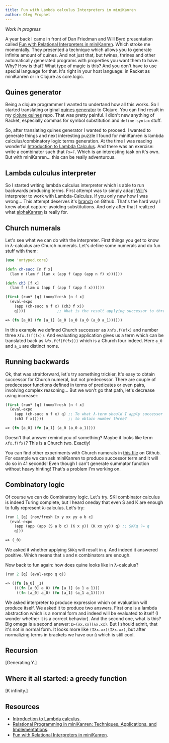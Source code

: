 ```yaml
---
title: Fun with Lambda calculus Interpreters in miniKanren
author: Oleg Prophet
---
```


_Work in progress_

A year back I came in front of Dan Friedman and Will Byrd presentation called [Fun with Relational Interpreters in miniKanren](http://2013.flatmap.no/danwill.html). Which stroke me momentally. They presented a technique which allows you to generate infinite amount of quines. And not just that, but twines, thrines and other automatically generated programs with properties you want them to have. Why? How is that? What type of magic is this? And you don't have to use special language for that. It's right in your host language: in Racket as miniKanren or in Clojure as core.logic.

Quines generator
----------------
Being a clojure programmer I wanted to undertand how all this works. So I started translating original [quines generator](https://github.com/webyrd/quines) to Clojure. You can find result in my [clojure quines](https://github.com/Oregu/clj-quines) repo. That was pretty painful. I didn't new anything of Racket, especially commas for symbol substitution and `define-syntax` stuff.

So, after translating quines generator I wanted to proceed. I wanted to generate things and next interesting puzzle I found for miniKanren is lambda calculus/combinatory logic terms generation. At the time I was reading wonderful [Introduction to Lambda Calculus](http://www.cse.chalmers.se/research/group/logic/TypesSS05/Extra/geuvers.pdf). And there was an exercise: write a combinator such that `Fx=F`. Which is an interesting task on it's own. But with miniKanren… this can be really adventurous.

Lambda culculus interpreter
---------------------------
So I started writing lambda culculus interpreter which is able to run backwards producing terms. First attempt was to simply adapt [Will](https://github.com/webyrd)'s interpreter to work with Lambda-Calculus. If you only new how I was wrong… This attempt deserves it's [branch](https://github.com/Oregu/untyped/tree/naive) on Github. That's the hard way I knew about capture-avoiding substitutions. And only after that I realized what [alphaKanren](https://github.com/webyrd/alphaKanren) is really for.

Church numerals
---------------
Let's see what we can do with the interpreter. First things you get to know in λ-calculus are Church numerals. Let's define some numerals and do fun stuff with them:
```clojure
(use 'untyped.core)

(defn ch-succ [n f x]
  (lam n (lam f (lam x (app f (app (app n f) x))))))

(defn ch3 [f x]
  (lam f (lam x (app f (app f (app f x))))))

(first (run* [q] (nom/fresh [n f x]
  (eval-expo
    (app (ch-succ n f x) (ch3 f x))
    q))))              ;; What is the result applying successor to three?

=> (fn [a_0] (fn [a_1] (a_0 (a_0 (a_0 (a_0 a_1))))))
```
In this example we defined Church successor as `λnfx.f(nfx)` and number three `λfx.f(f(fx))`. And evaluating application gives us a term which can be translated back as `λfx.f(f(f(fx)))` which is a Church four indeed. Here `a_0` and `a_1` are distinct noms.

Running backwards
-----------------
Ok, that was straitforward, let's try something trickier. It's easy to obtain successor for Church numeral, but not predecessor. There are couple of predecessor functions defined in terms of predicates or even pairs, involving complex reasoning… But we won't go that path, let's decrease using increaser:
```clojure
(first (run* [q] (nom/fresh [n f x]
  (eval-expo
    (app (ch-succ n f x) q) ;; To what λ-term should I apply successor
    (ch3 f x)))))           ;; to obtain number three?

=> (fn [a_0] (fn [a_1] (a_0 (a_0 a_1))))
```
Doesn't that answer remind you of something? Maybe it looks like term `λfx.f(fx)`? This is a Church two. Exactly!

You can find other experiments with Church numerals in [this file](https://github.com/Oregu/untyped/blob/master/src/untyped/church.clj) on Github. For example we can ask miniKanren to produce successor term and it will do so in 41 seconds! Even though I can't generate summator function without heavy hinting! That's a problem I'm working on.

Combinatory logic
-----------------
Of course we can do Combinatory logic. Let's try. SKI combinator calculus is indeed Turing complete, but I heard oneday that even S and K are enough to fully represent λ-calculus. Let's try:
```clojure
(run 1 [q] (nom/fresh [x y xx yy a b c]
  (eval-expo
    (app (app (app (S a b c) (K x y)) (K xx yy)) q) ;; SKKq ?= q
    q)))

=> (_0)
```
We asked it whether applying `SKKq` will result in `q`. And indeed it answered positive. Which means that `S` and `K` combinators are enough.

Now back to fun again: how does quine looks like in λ-calculus?
```clojure
(run 2 [q] (eval-expo q q))

=> ((fn [a_0] _1)
    (((fn [a_0] a_0) (fn [a_1] (a_1 a_1)))
     ((fn [a_0] a_0) (fn [a_1] (a_1 a_1)))))
```
We asked interpreter to produce expression which on evaluation will produce itself. We asked it to produce two answers. First one is a lambda abstraction which is a normal form and indeed will be evaluated to itself (I wonder whether it is a correct behavior). And the second one, what is this? Big omega is a second answer: `Ω=(λx.xx)(λx.xx)`. But I should admit, that it's not in normal form. It looks more like `(Iλx.xx)(Iλx.xx)`, but after normalizing terms in brackets we have our `Ω` which is still cool.

Recursion
---------
[Generating Y.]

Where it all started: a greedy function
---------------------------------------
[K infinity.]

Resources
------------
- [Introduction to Lambda calculus](http://www.cse.chalmers.se/research/group/logic/TypesSS05/Extra/geuvers.pdf).
- [Relational Programming in miniKanren: Techniques, Applications, and Implementations](http://gradworks.umi.com/3380156.pdf).
- [Fun with Relational Interpreters in miniKanren](http://2013.flatmap.no/danwill.html).